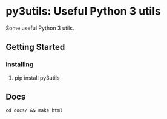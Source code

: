 # py3utils: Useful Python 3 utils

Some useful Python 3 utils.

## Getting Started

### Installing
1. pip install py3utils

## Docs
```
cd docs/ && make html
```

